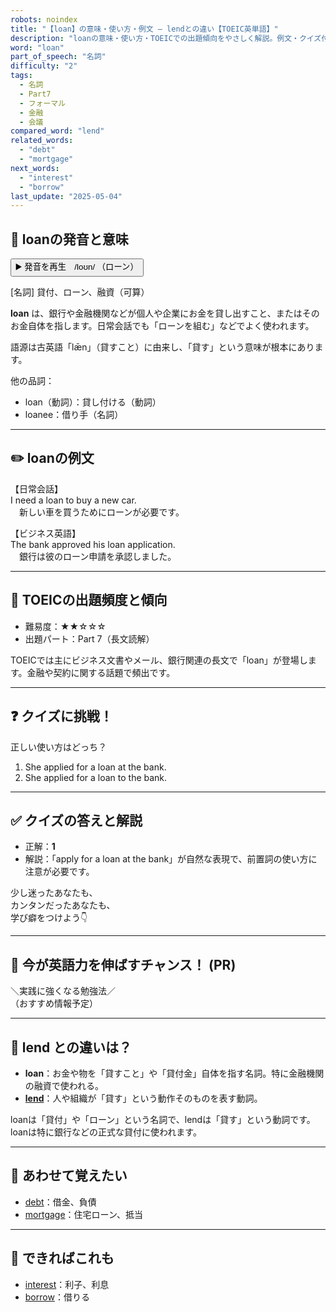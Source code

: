 ```yaml
---
robots: noindex
title: "【loan】の意味・使い方・例文 ― lendとの違い【TOEIC英単語】"
description: "loanの意味・使い方・TOEICでの出題傾向をやさしく解説。例文・クイズ付きでlendとの違いもわかりやすく学べます。"
word: "loan"
part_of_speech: "名詞"
difficulty: "2"
tags:
  - 名詞
  - Part7
  - フォーマル
  - 金融
  - 会議
compared_word: "lend"
related_words:
  - "debt"
  - "mortgage"
next_words:
  - "interest"
  - "borrow"
last_update: "2025-05-04"
---
```


## 🔰 loanの発音と意味

<button class="play-audio" onclick="playTTS('loan')">
  <span class="play-audio-main">
    ▶️ 発音を再生　/loʊn/
  </span>
  <span class="play-audio-sub">
    （ローン）
  </span>
</button>

[名詞] 貸付、ローン、融資（可算）

**loan** は、銀行や金融機関などが個人や企業にお金を貸し出すこと、またはそのお金自体を指します。日常会話でも「ローンを組む」などでよく使われます。

語源は古英語「lǣn」（貸すこと）に由来し、「貸す」という意味が根本にあります。

他の品詞：  
- loan（動詞）：貸し付ける（動詞）
- loanee：借り手（名詞）

---

## ✏️ loanの例文

【日常会話】  
I need a loan to buy a new car.  
　新しい車を買うためにローンが必要です。

【ビジネス英語】  
The bank approved his loan application.  
　銀行は彼のローン申請を承認しました。

---

## 🎯 TOEICの出題頻度と傾向

- 難易度：★★☆☆☆
- 出題パート：Part 7（長文読解）

TOEICでは主にビジネス文書やメール、銀行関連の長文で「loan」が登場します。金融や契約に関する話題で頻出です。

---

## ❓ クイズに挑戦！

正しい使い方はどっち？

1. She applied for a loan at the bank.  
2. She applied for a loan to the bank.

---

## ✅ クイズの答えと解説

- 正解：**1**
- 解説：「apply for a loan at the bank」が自然な表現で、前置詞の使い方に注意が必要です。

少し迷ったあなたも、  
カンタンだったあなたも、  
学び癖をつけよう👇️

---

## 🚀 今が英語力を伸ばすチャンス！ (PR)

<div class="info-center">
＼実践に強くなる勉強法／<br>  
（おすすめ情報予定）
</div>

---

## 🤔  lend との違いは？

- **loan**：お金や物を「貸すこと」や「貸付金」自体を指す名詞。特に金融機関の融資で使われる。
- **[lend](/lend)**：人や組織が「貸す」という動作そのものを表す動詞。

loanは「貸付」や「ローン」という名詞で、lendは「貸す」という動詞です。loanは特に銀行などの正式な貸付に使われます。

---

## 🧩 あわせて覚えたい

- [debt](/debt)：借金、負債
- [mortgage](/mortgage)：住宅ローン、抵当

---

## 📖 できればこれも

- [interest](/interest)：利子、利息
- [borrow](/borrow)：借りる

<!-- cvid: aid28_bid46 -->
